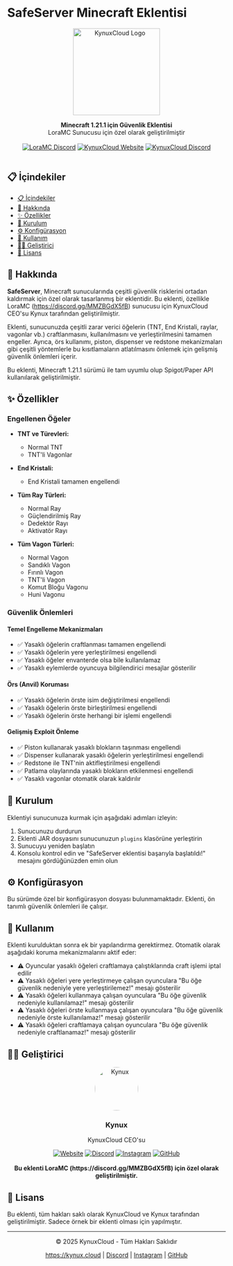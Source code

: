 # SafeServer Minecraft Eklentisi

<p align="center">
  <img src="https://i.ibb.co/tpV6HqXq/resim-2025-05-06-201014907.png" alt="KynuxCloud Logo" width="200"/>
</p>

<div align="center">
  <strong>Minecraft 1.21.1 için Güvenlik Eklentisi</strong><br>
  LoraMC Sunucusu için özel olarak geliştirilmiştir
</div>

<br>

<div align="center">
  <a href="https://discord.gg/MMZBGdX5fB"><img src="https://img.shields.io/badge/LoraMC-Discord-7289DA.svg?style=flat-square&logo=discord" alt="LoraMC Discord"/></a>
  <a href="https://kynux.cloud"><img src="https://img.shields.io/badge/KynuxCloud-Website-blue.svg?style=flat-square" alt="KynuxCloud Website"/></a>
  <a href="https://discord.gg/wCK5dVSY2n"><img src="https://img.shields.io/badge/KynuxCloud-Discord-7289DA.svg?style=flat-square&logo=discord" alt="KynuxCloud Discord"/></a>
</div>

<br>

## 📋 İçindekiler

- [📋 İçindekiler](#-i̇çindekiler)
- [📖 Hakkında](#-hakkında)
- [✨ Özellikler](#-özellikler)
- [🚀 Kurulum](#-kurulum)
- [⚙️ Konfigürasyon](#️-konfigürasyon)
- [📝 Kullanım](#-kullanım)
- [👨‍💻 Geliştirici](#-geliştirici)
- [📄 Lisans](#-lisans)

## 📖 Hakkında

**SafeServer**, Minecraft sunucularında çeşitli güvenlik risklerini ortadan kaldırmak için özel olarak tasarlanmış bir eklentidir. Bu eklenti, özellikle LoraMC (https://discord.gg/MMZBGdX5fB) sunucusu için KynuxCloud CEO'su Kynux tarafından geliştirilmiştir.

Eklenti, sunucunuzda çeşitli zarar verici öğelerin (TNT, End Kristali, raylar, vagonlar vb.) craftlanmasını, kullanılmasını ve yerleştirilmesini tamamen engeller. Ayrıca, örs kullanımı, piston, dispenser ve redstone mekanizmaları gibi çeşitli yöntemlerle bu kısıtlamaların atlatılmasını önlemek için gelişmiş güvenlik önlemleri içerir.

Bu eklenti, Minecraft 1.21.1 sürümü ile tam uyumlu olup Spigot/Paper API kullanılarak geliştirilmiştir.

## ✨ Özellikler

### Engellenen Öğeler

- **TNT ve Türevleri:**
  - Normal TNT
  - TNT'li Vagonlar

- **End Kristali:**
  - End Kristali tamamen engellendi

- **Tüm Ray Türleri:**
  - Normal Ray
  - Güçlendirilmiş Ray
  - Dedektör Rayı
  - Aktivatör Rayı

- **Tüm Vagon Türleri:**
  - Normal Vagon
  - Sandıklı Vagon
  - Fırınlı Vagon
  - TNT'li Vagon
  - Komut Bloğu Vagonu
  - Huni Vagonu

### Güvenlik Önlemleri

#### Temel Engelleme Mekanizmaları

- ✅ Yasaklı öğelerin craftlanması tamamen engellendi
- ✅ Yasaklı öğelerin yere yerleştirilmesi engellendi
- ✅ Yasaklı öğeler envanterde olsa bile kullanılamaz
- ✅ Yasaklı eylemlerde oyuncuya bilgilendirici mesajlar gösterilir

#### Örs (Anvil) Koruması

- ✅ Yasaklı öğelerin örste isim değiştirilmesi engellendi
- ✅ Yasaklı öğelerin örste birleştirilmesi engellendi
- ✅ Yasaklı öğelerin örste herhangi bir işlemi engellendi

#### Gelişmiş Exploit Önleme

- ✅ Piston kullanarak yasaklı blokların taşınması engellendi
- ✅ Dispenser kullanarak yasaklı öğelerin yerleştirilmesi engellendi
- ✅ Redstone ile TNT'nin aktifleştirilmesi engellendi
- ✅ Patlama olaylarında yasaklı blokların etkilenmesi engellendi
- ✅ Yasaklı vagonlar otomatik olarak kaldırılır

## 🚀 Kurulum

Eklentiyi sunucunuza kurmak için aşağıdaki adımları izleyin:

1. Sunucunuzu durdurun
2. Eklenti JAR dosyasını sunucunuzun `plugins` klasörüne yerleştirin
3. Sunucuyu yeniden başlatın
4. Konsolu kontrol edin ve "SafeServer eklentisi başarıyla başlatıldı!" mesajını gördüğünüzden emin olun

## ⚙️ Konfigürasyon

Bu sürümde özel bir konfigürasyon dosyası bulunmamaktadır. Eklenti, ön tanımlı güvenlik önlemleri ile çalışır.

## 📝 Kullanım

Eklenti kurulduktan sonra ek bir yapılandırma gerektirmez. Otomatik olarak aşağıdaki koruma mekanizmalarını aktif eder:

- ⚠️ Oyuncular yasaklı öğeleri craftlamaya çalıştıklarında craft işlemi iptal edilir
- ⚠️ Yasaklı öğeleri yere yerleştirmeye çalışan oyunculara "Bu öğe güvenlik nedeniyle yere yerleştirilemez!" mesajı gösterilir
- ⚠️ Yasaklı öğeleri kullanmaya çalışan oyunculara "Bu öğe güvenlik nedeniyle kullanılamaz!" mesajı gösterilir
- ⚠️ Yasaklı öğeleri örste kullanmaya çalışan oyunculara "Bu öğe güvenlik nedeniyle örste kullanılamaz!" mesajı gösterilir
- ⚠️ Yasaklı öğeleri craftlamaya çalışan oyunculara "Bu öğe güvenlik nedeniyle craftlanamaz!" mesajı gösterilir

## 👨‍💻 Geliştirici

<div align="center">
  <img src="https://avatars.githubusercontent.com/kynuxdev" alt="Kynux" width="100" style="border-radius: 50%"/>
  <h3>Kynux</h3>
  <p>KynuxCloud CEO'su</p>
  
  <div>
    <a href="https://kynux.cloud"><img src="https://img.shields.io/badge/Website-kynux.cloud-blue.svg?style=flat-square" alt="Website"/></a>
    <a href="https://discord.gg/wCK5dVSY2n"><img src="https://img.shields.io/badge/Discord-KynuxCloud-7289DA.svg?style=flat-square&logo=discord" alt="Discord"/></a>
    <a href="https://instagram.com/kynux_dev"><img src="https://img.shields.io/badge/Instagram-@kynux__dev-E4405F.svg?style=flat-square&logo=instagram" alt="Instagram"/></a>
    <a href="https://github.com/kynuxdev"><img src="https://img.shields.io/badge/GitHub-kynuxdev-181717.svg?style=flat-square&logo=github" alt="GitHub"/></a>
  </div>
</div>

<div align="center">
  <br>
  <strong>Bu eklenti LoraMC (https://discord.gg/MMZBGdX5fB) için özel olarak geliştirilmiştir.</strong>
</div>

## 📄 Lisans

Bu eklenti, tüm hakları saklı olarak KynuxCloud ve Kynux tarafından geliştirilmiştir. Sadece örnek bir eklenti olması için yapılmıştır.

---

<div align="center">
  <p>© 2025 KynuxCloud - Tüm Hakları Saklıdır</p>
  <a href="https://kynux.cloud">https://kynux.cloud</a> | <a href="https://discord.gg/wCK5dVSY2n">Discord</a> | <a href="https://instagram.com/kynux_dev">Instagram</a> | <a href="https://github.com/kynuxdev">GitHub</a>
</div>
